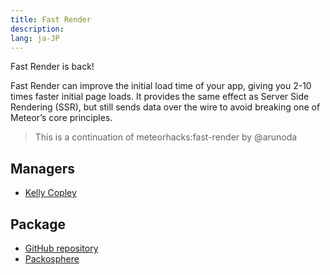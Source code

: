 ```yaml
---
title: Fast Render
description:
lang: ja-JP
---
```


Fast Render is back!

Fast Render can improve the initial load time of your app, giving you 2-10 times faster initial page loads. It provides the same effect as Server Side Rendering (SSR), but still sends data over the wire to avoid breaking one of Meteor’s core principles.

> This is a continuation of meteorhacks:fast-render by @arunoda

## Managers
* [Kelly Copley](https://github.com/sponsors/copleykj)

## Package
* [GitHub repository](https://github.com/Meteor-Community-Packages/meteor-fast-render)
* [Packosphere](https://packosphere.com/communitypackages/fast-render)


